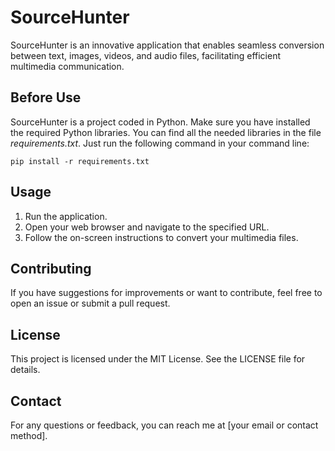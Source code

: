 # SourceHunter
SourceHunter is an innovative application that enables seamless conversion between text, images, videos, and audio files, facilitating efficient multimedia communication.

## Before Use

SourceHunter is a project coded in Python. Make sure you have installed the required Python libraries. You can find all the needed libraries in the file *requirements.txt*. Just run the following command in your command line:
```
pip install -r requirements.txt
```
## Usage

1. Run the application.
2. Open your web browser and navigate to the specified URL.
3. Follow the on-screen instructions to convert your multimedia files.

## Contributing

If you have suggestions for improvements or want to contribute, feel free to open an issue or submit a pull request.

## License

This project is licensed under the MIT License. See the LICENSE file for details.

## Contact

For any questions or feedback, you can reach me at [your email or contact method].
